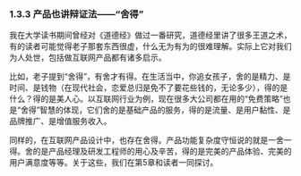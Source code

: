 ### 1.3.3 产品也讲辩证法——“舍得”

我在大学读书期间曾经对《道德经》做过一番研究，道德经里讲了很多王道之术，有的读者可能觉得老子那套东西很虚，什么无为有为的很难理解。实际上它对我们为人处世，包括做互联网产品都有诸多启示。

比如，老子提到“舍得”，有舍才有得。在生活当中，你追女孩子，舍的是精力、是时间、是钱物（在现代社会，恋爱总归是免不了要花些钱的，无论多少），得的是什么？得的是美人心。以互联网行业为例，现在很多大公司都在用的“免费策略”也是“舍得”智慧的体现，它们舍的是基础产品的服务，得的是流量、是用户黏性、是品牌推广、是增值服务收入。

同样的，在互联网产品设计中，也存在舍得。产品功能复杂度守恒说的就是一舍一得。舍的是产品经理及研发工程师的用心及辛苦，得的是完美的产品体验、完美的用户满意度等等。关于这些，我们在第5章和读者一同探讨。
